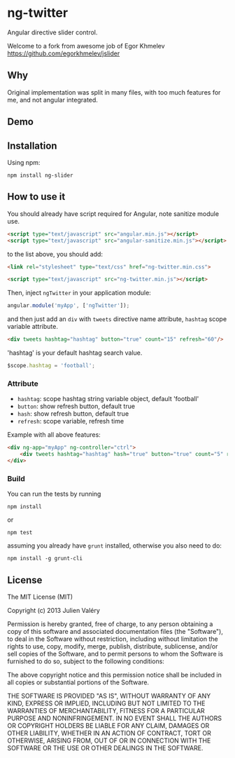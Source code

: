 ng-twitter
=====================

Angular directive slider control.

Welcome to a fork from awesome job of Egor Khmelev https://github.com/egorkhmelev/jslider

Why
-------------

Original implementation was split in many files, with too much features for me, and not angular integrated.

Demo
-------------


Installation
------------

Using npm:

```
npm install ng-slider
```

How to use it
-------------

You should already have script required for Angular, note sanitize module use.

```html
<script type="text/javascript" src="angular.min.js"></script>
<script type="text/javascript" src="angular-sanitize.min.js"></script>
```

to the list above, you should add:

```html
<link rel="stylesheet" type="text/css" href="ng-twitter.min.css">
```

```html
<script type="text/javascript" src="ng-twitter.min.js"></script>
```

Then, inject `ngTwitter` in your application module:

```javascript
angular.module('myApp', ['ngTwitter']);
```

and then just add an `div` with `tweets` directive name attribute, `hashtag` scope variable attribute.

```html
<div tweets hashtag="hashtag" button="true" count="15" refresh="60"/>
```

'hashtag' is your default hashtag search value.

```javascript
$scope.hashtag = 'football';
```

### Attribute

* `hashtag`: scope hashtag string variable object, default 'football'
* `button`: show refresh button, default true
* `hash`: show refresh button, default true
* `refresh`: scope variable, refresh time

Example with all above features:

```html
<div ng-app="myApp" ng-controller="ctrl">
	<div tweets hashtag="hashtag" hash="true" button="true" count="5" refresh="10"/>		
</div>
```

### Build

You can run the tests by running

```
npm install
```
or
```
npm test
```

assuming you already have `grunt` installed, otherwise you also need to do:

```
npm install -g grunt-cli
```

## License

The MIT License (MIT)

Copyright (c) 2013 Julien Valéry

Permission is hereby granted, free of charge, to any person obtaining a copy
of this software and associated documentation files (the "Software"), to deal
in the Software without restriction, including without limitation the rights
to use, copy, modify, merge, publish, distribute, sublicense, and/or sell
copies of the Software, and to permit persons to whom the Software is
furnished to do so, subject to the following conditions:

The above copyright notice and this permission notice shall be included in
all copies or substantial portions of the Software.

THE SOFTWARE IS PROVIDED "AS IS", WITHOUT WARRANTY OF ANY KIND, EXPRESS OR
IMPLIED, INCLUDING BUT NOT LIMITED TO THE WARRANTIES OF MERCHANTABILITY,
FITNESS FOR A PARTICULAR PURPOSE AND NONINFRINGEMENT. IN NO EVENT SHALL THE
AUTHORS OR COPYRIGHT HOLDERS BE LIABLE FOR ANY CLAIM, DAMAGES OR OTHER
LIABILITY, WHETHER IN AN ACTION OF CONTRACT, TORT OR OTHERWISE, ARISING FROM,
OUT OF OR IN CONNECTION WITH THE SOFTWARE OR THE USE OR OTHER DEALINGS IN
THE SOFTWARE.




